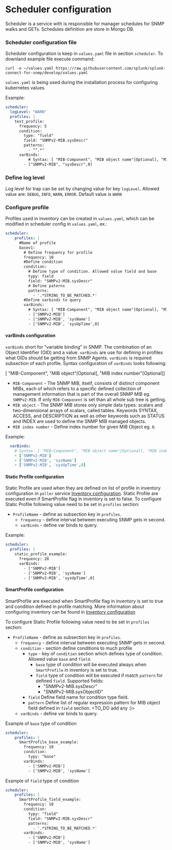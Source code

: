 # Scheduler configuration
Scheduler is a service with is responsible for manager schedules for SNMP walks and GETs. Schedules definition 
are store in Mongo DB. 
 
### Scheduler configuration file

Scheduler configuration is keep in `values.yaml` file in section `scheduler`.  To downland example file execute command:
```
curl -o ~/values.yaml https://raw.githubusercontent.com/splunk/splunk-connect-for-snmp/develop/values.yaml
```
`values.yaml` is being used during the installation process for configuring kubernetes values.

Example:
```yaml
scheduler:
  logLevel: "WARN"
  profiles: |
    test_profile:
      frequency: 5 
      condition: 
        type: "field" 
        field: "SNMPv2-MIB.sysDescr" 
        patterns: 
          - "^.*"
      varBinds:
          # Syntax: [ "MIB-Component", "MIB object name"[Optional], "MIB index number"[Optional]]
        - ["SNMPv2-MIB", "sysDescr",0]
```

### Define log level
Log level for trap can be set by changing value for key `logLevel`. Allowed value are: `DEBUG`, `INFO`, `WARN`, `ERROR`. 
Default value is `WARN`

### Configure profile 
Profiles used in inventory can be created in `values.yaml`, which can be modified in scheduler config in 
`values.yaml`, ex.:
```yaml
scheduler:
    profiles: |
      #Name of profile
      basev1:
        # Define frequency for profile
        frequency: 10
        #Define condition
        condition:
          # Define type of condition. Allowed value field and base 
          typy: field
          field: "SNMPv2-MIB.sysDescr"
          # Define paterns
          patterns:
            - '.*STRING_TO_BE_MATCHED.*'
        #Define varbinds to query
        varBinds:
          # Syntax: [ "MIB-Component", "MIB object name"[Optional], "MIB index number"[Optional]]
          - ['SNMPv2-MIB']
          - ['SNMPv2-MIB', 'sysName']
          - ['SNMPv2-MIB', 'sysUpTime',0]
```

#### varBinds configuration
`varBinds` short for "variable binding" in SNMP. The combination of an Object Identifier (OID) and a value. 
`varBinds` are use for defining in profiles what OIDs should be getting from SNMP Agents. `varBinds` is required 
subsection of each profile. Syntax configuration of `varBinds` looks following:

 [ "MIB-Component", "MIB object"[Optional], "MIB index number"[Optional]]
 
 - `MIB-Component` - The SNMP MIB, itself, consists of distinct component MIBs, each of which refers to a specific 
 defined collection of management information that is part of the overall SNMP MIB eg. `SNMPv2-MIB`. 
 If only `MIB-Component` is set than all whole sub tree is getting.
 - `MIB object` -  The SNMP MIB stores only simple data types: scalars and two-dimensional arrays of scalars, 
 called tables. Keywords SYNTAX, ACCESS, and DESCRIPTION as well as other keywords such as STATUS and 
 INDEX are used to define the SNMP MIB managed objects. 
 - `MIB index number` - Define index number for given MIB Object eg. `0`.
 
Example:
```yaml
  varBinds:
    # Syntax: [ "MIB-Component", "MIB object name"[Optional], "MIB index number"[Optional]]
    - ['SNMPv2-MIB']
    - ['SNMPv2-MIB', 'sysName']
    - ['SNMPv2-MIB', 'sysUpTime',0]
```

#### Static Profile configuration
Static Profile are used when they are defined on list of profile in inventory configuration in `poller` 
service [Inventory configuration](../poller-configuration/#configure-inventory). Static Profile are executed 
even if SmartProfile flag in inventory is set to false. 
To configure Static Profile following value need to be set in `profiles` section:

 - `ProfileName` - define as subsection key in `profiles`. 
    - `frequency` - define interval between executing SNMP gets in second.  
    -  `varBinds` - define var binds to query. 

Example:
```yaml
scheduler:
  profiles: |
    static_profile_example:
      frequency: 20
      varBinds:
        - ['SNMPv2-MIB']
        - ['SNMPv2-MIB', 'sysName']
        - ['SNMPv2-MIB', 'sysUpTime',0]
```

#### SmartProfile configuration
SmartProfile are executed when SmartProfile flag in inventory is set to true and condition defined in profile matching. 
More information about configuring inventory can be found in [Inventory configuration](../poller-configuration/#configure-inventory)

To configure Static Profile following value need to be set in `profiles` section:

 - `ProfileName` - define as subsection key in `profiles`. 
    - `frequency` - define interval between executing SNMP gets in second.
    - `condition` - section define conditions to much profile
        - `type` - key of `condition` section which defines type of condition. Allowed value `base` and `field`. 
            - `base` type of condition will be executed always when `SmartProfile` in inventory is set to true.
            - `field` type of condition will be executed if match `pattern` for defined `field`. Supported fields:
                -  "SNMPv2-MIB.sysDescr"
                -  "SNMPv2-MIB.sysObjectID"
        - `field` Define field name for condition type field. 
        - `pattern` Define list of regular expression pattern for MIB object field defined in `field` section. <TO_DO add any :)>
    - `varBinds` - define var binds to query. 

Example of `base` type of condition
```yaml
scheduler:
    profiles: |
      SmartProfile_base_example:
        frequency: 10
        condition: 
          typy: "base"
        varBinds:
          - ['SNMPv2-MIB']
          - ['SNMPv2-MIB', 'sysName']
``` 

Example of `field` type of condition
```yaml
scheduler:
    profiles: |
      SmartProfile_field_example:
        frequency: 10
        condition: 
          typy: "field"
          field: "SNMPv2-MIB.sysDescr"
          patterns:
            - '.*STRING_TO_BE_MATCHED.*'
        varBinds:
          - ['SNMPv2-MIB']
          - ['SNMPv2-MIB', 'sysName']
``` 




